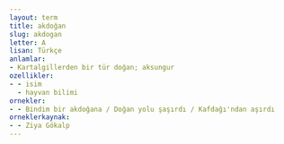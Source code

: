 ```yaml
---
layout: term
title: akdoğan
slug: akdogan
letter: A
lisan: Türkçe
anlamlar:
- Kartalgillerden bir tür doğan; aksungur
ozellikler:
- - isim
  - hayvan bilimi
ornekler:
- - Bindim bir akdoğana / Doğan yolu şaşırdı / Kafdağı'ndan aşırdı
orneklerkaynak:
- - Ziya Gökalp
---
```

